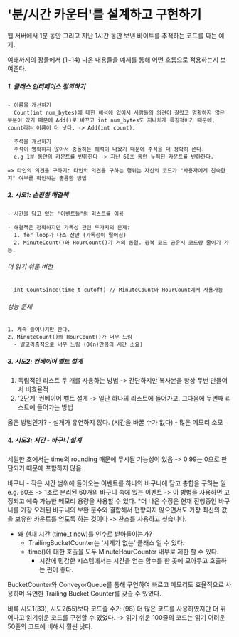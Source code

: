 # '분/시간 카운터'를 설계하고 구현하기

웹 서버에서 1분 동안 그리고 지난 1시간 동안 보낸 바이트를 추적하는 코드를 짜는 예제.

여태까지의 장들에서 (1~14) 나온 내용들을 예제를 통해 어떤 흐름으로 적용하는지 보여준다.

  ##### 1. 클래스 인터페이스 정의하기
    - 이름을 개선하기
      Count(int num_bytes)에 대한 해석에 있어서 사람들의 의견이 갈렸고 명확하지 않은 부분이 있기 때문에 Add()로 바꾸고 int num_bytes도 지나치게 특징적이기 때문에, count라는 이름이 더 낫다. -> Add(int count).
    
    - 주석을 개선하기
      주석이 명확하지 않아서 충돌하는 해석이 나왔기 때문에 주석을 더 정확히 쓴다. 
      e.g 1분 동안의 카운트를 반환한다 -> 지난 60초 동안 누적된 카운트를 반환한다.
      
    => 타인의 의견을 구하기: 타인의 의견을 구하는 행위는 자신의 코드가 "사용자에게 친숙한지" 여부를 확인하는 훌륭한 방법
    
##### 2. 시도1: 순진한 해결책
    
    - 시간을 담고 있는 '이벤트들"의 리스트를 이용
    
    - 해결책은 정확하지만 가독성 관련 두가지의 문제:
      1. for loop가 다소 산만 (가독성이 떨어짐)
      2. MinuteCount()와 HourCount()가 거의 동일. 중복 코드 공유시 코드량 줄이기 가능.
      
   ###### 더 읽기 쉬운 버전
    - int CountSince(time_t cutoff) // MinuteCount와 HourCount에서 사용가능
    
   ###### 성능 문제
    1. 계속 늘어나기만 한다.
    2. MinuteCount()와 HourCount()가 너무 느림
      - 알고리즘적으로 너무 느림 (O(n)만큼의 시간 소요)
    
##### 3. 시도2: 컨베이어 벨트 설계
  1. 독립적인 리스트 두 개를 사용하는 방법 -> 간단하지만 복사본을 항상 두번 만들어서 비효율적
  2. '2단계' 컨베이어 벨트 설계 -> 일단 하나의 리스트에 들어가고, 그다음에 두번째 리스트에 들어가는 방법
  
  옳은 방법인가?
    - 설계가 유연하지 않다. (시간을 바꿀 수가 없다)
    - 많은 메모리 소모

##### 4. 시도3: 시간 - 바구니 설계
  세밀한 초에서는 time의 rounding 때문에 무시될 가능성이 있음 -> 0.99는 0으로 판단되기 때문에 포함하지 않음
  
  바구니 - 작은 시간 범위에 들어오는 이벤트를 하나의 바구니에 담고 총합을 구하는 일
  e.g. 60초 -> 1초로 분리된 60개의 바구니 속에 있는 이벤트
  -> 이 방법을 사용하면 고정되고 예측 가능한 메모리 용량을 사용할 수 있다. 
  *더 나은 수정은 현재 진행중인 바구니를 가장 오래된 바구니의 보완 분수와 결합해서 편향되지 않으면서도 가장 최신의 값을 보유한 카운트를 얻도록 하는 것이다
    -> 찬스를 사용하고 싶습니다.
  
  * 왜 현재 시간 (time_t now)를 인수로 받아들이는가? 
    - TrailingBucketCounter는 '시계가 없는' 클래스 일 수 있다.
    - time()에 대한 호출을 모두 MinuteHourCounter 내부로 제한 할 수 있다.
      - 시간에 민감한 시스템에서는 시간을 얻는 함수를 한 곳에 모아두고 호출하는 편이 좋다.
  
  BucketCounter와 ConveyorQueue를 통해 구연하여 빠르고 메모리도 효율적으로 사용하며 유연한 Trailing Bucket Counter를 갖출 수 있었다.
  
  비록 시도1(33), 시도2(55)보다 코드줄 수가 (98) 더 많은 코드를 사용하였지만 더 뛰어나고 읽기쉬운 코드를 구현할 수 있었다.
    -> 읽기 쉬운 100줄의 코드는 읽기 어려운 50줄의 코드에 비해서 훨씬 낫다.
    
    
  
